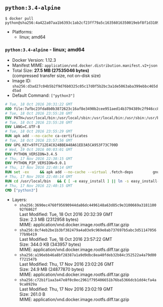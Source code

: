 ## `python:3.4-alpine`

```console
$ docker pull python@sha256:4a422a07aa1b6393c1ab2cf23ff79a5c16356016350019ebf8f1d31093329bab
```

-	Platforms:
	-	linux; amd64

### `python:3.4-alpine` - linux; amd64

-	Docker Version: 1.12.3
-	Manifest MIME: `application/vnd.docker.distribution.manifest.v2+json`
-	Total Size: **27.5 MB (27535046 bytes)**  
	(compressed transfer size, not on-disk size)
-	Image ID: `sha256:d3ad27c04b5b2f9d76b0325c05c17d0f5b2bc3a1de5063aba399ebbc465dd5ad`
-	Default Command: `["python3"]`

```dockerfile
# Tue, 18 Oct 2016 20:31:22 GMT
ADD file:7afbc23fda8b0b3872623c16af8e3490b2cee951aed14b3794389c2f946cc8c7 in / 
# Tue, 18 Oct 2016 23:55:28 GMT
ENV PATH=/usr/local/bin:/usr/local/sbin:/usr/local/bin:/usr/sbin:/usr/bin:/sbin:/bin
# Tue, 18 Oct 2016 23:55:28 GMT
ENV LANG=C.UTF-8
# Tue, 18 Oct 2016 23:55:29 GMT
RUN apk add --no-cache ca-certificates
# Tue, 18 Oct 2016 23:57:56 GMT
ENV GPG_KEY=97FC712E4C024BBEA48A61ED3A5CA953F73C700D
# Wed, 19 Oct 2016 00:03:01 GMT
ENV PYTHON_VERSION=3.4.5
# Thu, 17 Nov 2016 22:38:15 GMT
ENV PYTHON_PIP_VERSION=9.0.1
# Thu, 17 Nov 2016 22:40:14 GMT
RUN set -ex 	&& apk add --no-cache --virtual .fetch-deps 		gnupg 		openssl 		tar 		xz 		&& wget -O python.tar.xz "https://www.python.org/ftp/python/${PYTHON_VERSION%%[a-z]*}/Python-$PYTHON_VERSION.tar.xz" 	&& wget -O python.tar.xz.asc "https://www.python.org/ftp/python/${PYTHON_VERSION%%[a-z]*}/Python-$PYTHON_VERSION.tar.xz.asc" 	&& export GNUPGHOME="$(mktemp -d)" 	&& gpg --keyserver ha.pool.sks-keyservers.net --recv-keys "$GPG_KEY" 	&& gpg --batch --verify python.tar.xz.asc python.tar.xz 	&& rm -r "$GNUPGHOME" python.tar.xz.asc 	&& mkdir -p /usr/src/python 	&& tar -xJC /usr/src/python --strip-components=1 -f python.tar.xz 	&& rm python.tar.xz 		&& apk add --no-cache --virtual .build-deps  		bzip2-dev 		gcc 		gdbm-dev 		libc-dev 		linux-headers 		make 		ncurses-dev 		openssl 		openssl-dev 		pax-utils 		readline-dev 		sqlite-dev 		tcl-dev 		tk 		tk-dev 		xz-dev 		zlib-dev 	&& apk del .fetch-deps 		&& cd /usr/src/python 	&& ./configure 		--enable-loadable-sqlite-extensions 		--enable-shared 	&& make -j$(getconf _NPROCESSORS_ONLN) 	&& make install 		&& if [ ! -e /usr/local/bin/pip3 ]; then : 		&& wget -O /tmp/get-pip.py 'https://bootstrap.pypa.io/get-pip.py' 		&& python3 /tmp/get-pip.py "pip==$PYTHON_PIP_VERSION" 		&& rm /tmp/get-pip.py 	; fi 	&& pip3 install --no-cache-dir --upgrade --force-reinstall "pip==$PYTHON_PIP_VERSION" 	&& [ "$(pip list |tac|tac| awk -F '[ ()]+' '$1 == "pip" { print $2; exit }')" = "$PYTHON_PIP_VERSION" ] 		&& find /usr/local -depth 		\( 			\( -type d -a -name test -o -name tests \) 			-o 			\( -type f -a -name '*.pyc' -o -name '*.pyo' \) 		\) -exec rm -rf '{}' + 	&& runDeps="$( 		scanelf --needed --nobanner --recursive /usr/local 			| awk '{ gsub(/,/, "\nso:", $2); print "so:" $2 }' 			| sort -u 			| xargs -r apk info --installed 			| sort -u 	)" 	&& apk add --virtual .python-rundeps $runDeps 	&& apk del .build-deps 	&& rm -rf /usr/src/python ~/.cache
# Thu, 17 Nov 2016 22:40:14 GMT
RUN cd /usr/local/bin 	&& { [ -e easy_install ] || ln -s easy_install-* easy_install; } 	&& ln -s idle3 idle 	&& ln -s pydoc3 pydoc 	&& ln -s python3 python 	&& ln -s python3-config python-config
# Thu, 17 Nov 2016 22:40:15 GMT
CMD ["python3"]
```

-	Layers:
	-	`sha256:3690ec4760f95690944da86dc4496148a63d85c9e3100669a318110092f6862f`  
		Last Modified: Tue, 18 Oct 2016 20:32:39 GMT  
		Size: 2.3 MB (2312958 bytes)  
		MIME: application/vnd.docker.image.rootfs.diff.tar.gzip
	-	`sha256:8cf4eb2be1b3bf382479a4a03e9c969e8ab737697b5abc3d5114705677b9b419`  
		Last Modified: Tue, 18 Oct 2016 23:57:22 GMT  
		Size: 344.0 KB (343957 bytes)  
		MIME: application/vnd.docker.image.rootfs.diff.tar.gzip
	-	`sha256:a196ebb46a8bf28387a1a9d9dbc8ea40fdeb32b84c352522a4a79d00f721547b`  
		Last Modified: Thu, 17 Nov 2016 23:02:26 GMT  
		Size: 24.9 MB (24877870 bytes)  
		MIME: application/vnd.docker.image.rootfs.diff.tar.gzip
	-	`sha256:c72b1f1aa3a47e8f0c0ec2961f795406651b76ba5366dcb1dd4cfa4a9ca8929a`  
		Last Modified: Thu, 17 Nov 2016 23:02:19 GMT  
		Size: 261.0 B  
		MIME: application/vnd.docker.image.rootfs.diff.tar.gzip
